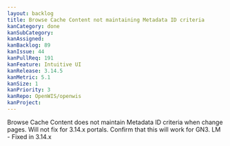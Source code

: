 ```yaml
---
layout: backlog
title: Browse Cache Content not maintaining Metadata ID criteria
kanCategory: done
kanSubCategory: 
kanAssigned:
kanBacklog: 89
kanIssue: 44
kanPullReq: 191
kanFeature: Intuitive UI
kanRelease: 3.14.5
kanMetric: 5.1
kanSize: 1
kanPriority: 3
kanRepo: OpenWIS/openwis
kanProject:
---
```

Browse Cache Content does not maintain Metadata ID criteria when change pages. Will not fix for 3.14.x portals. Confirm that this will work for GN3. LM - Fixed in 3.14.x
